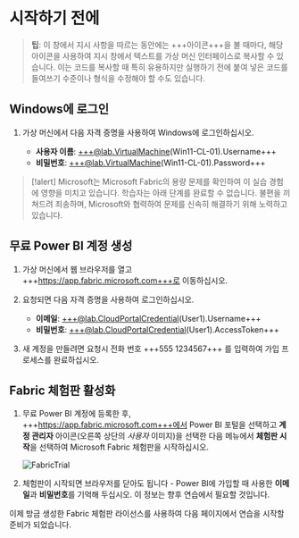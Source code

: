 # 시작하기 전에

> **팁**: 이 창에서 지시 사항을 따르는 동안에는 +++아이콘+++을 볼 때마다, 해당 아이콘을 사용하여 지시 창에서 텍스트를 가상 머신 인터페이스로 복사할 수 있습니다. 이는 코드를 복사할 때 특히 유용하지만 실행하기 전에 붙여 넣은 코드를 들여쓰기 수준이나 형식을 수정해야 할 수도 있습니다.

## Windows에 로그인

1. 가상 머신에서 다음 자격 증명을 사용하여 Windows에 로그인하십시오.

    - **사용자 이름**: +++@lab.VirtualMachine(Win11-CL-01).Username+++
    - **비밀번호**: +++@lab.VirtualMachine(Win11-CL-01).Password+++

>[!alert] Microsoft는 Microsoft Fabric의 용량 문제를 확인하여 이 실습 경험에 영향을 미치고 있습니다. 학습자는 아래 단계를 완료할 수 없습니다. 불편을 끼쳐드려 죄송하며, Microsoft와 협력하여 문제를 신속히 해결하기 위해 노력하고 있습니다.

## 무료 Power BI 계정 생성

1. 가상 머신에서 웹 브라우저를 열고 +++https://app.fabric.microsoft.com+++로 이동하십시오.

2. 요청되면 다음 자격 증명을 사용하여 로그인하십시오.

    - **이메일**: +++@lab.CloudPortalCredential(User1).Username+++
    - **비밀번호**: +++@lab.CloudPortalCredential(User1).AccessToken+++

3. 새 계정을 만들려면 요청시 전화 번호 +++555 1234567+++ 를 입력하여 가입 프로세스를 완료하십시오.

## Fabric 체험판 활성화

1. 무료 Power BI 계정에 등록한 후, +++https://app.fabric.microsoft.com+++에서 Power BI 포털을 선택하고 **계정 관리자** 아이콘(오른쪽 상단의 *사용자* 이미지)을 선택한 다음 메뉴에서 **체험판 시작**을 선택하여 Microsoft Fabric 체험판을 시작하십시오.

    ![FabricTrial](images/fabrictrial.jpg)

2. 체험판이 시작되면 브라우저를 닫아도 됩니다 - Power BI에 가입할 때 사용한 **이메일**과 **비밀번호**를 기억해 두십시오. 이 정보는 향후 연습에서 필요할 것입니다.

이제 방금 생성한 Fabric 체험판 라이선스를 사용하여 다음 페이지에서 연습을 시작할 준비가 되었습니다.
